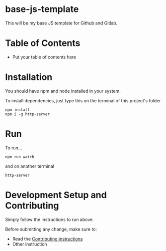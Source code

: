# base-js-template

This will be my base JS template for Github and Gitlab.

# Table of Contents

- Put your table of contents here

# Installation

You should have npm and node installed in your system.

To install dependencies, just type this on the terminal of this project's folder

```
npm install
npm i -g http-server
```

# Run

To run...

```
npm run watch
```

and on another terminal

```
http-server
```

# Development Setup and Contributing

Simply follow the instructions to run above.

Before submitting any change, make sure to:

- Read the [Contributing instructions](./CONTRIBUTING.md)
- Other instruction
